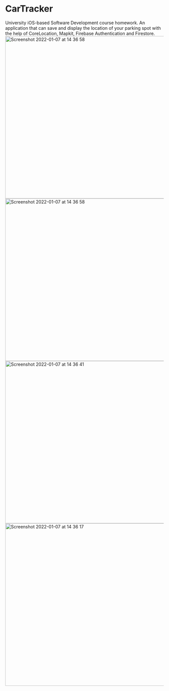 # CarTracker
University  iOS-based Software Development course homework. An application that can save and display the location of your parking spot with the help of CoreLocation, Mapkit, Firebase Authentication and Firestore.
<img width="516" alt="Screenshot 2022-01-07 at 14 36 58" src="https://user-images.githubusercontent.com/63722535/148551979-8c8a5e67-2bac-4e52-bd6f-86f453bba48f.png">
<img width="516" alt="Screenshot 2022-01-07 at 14 36 58" src="https://user-images.githubusercontent.com/63722535/148552047-022f9783-d731-4e19-b7d2-2a800e133776.png">
<img width="516" alt="Screenshot 2022-01-07 at 14 36 41" src="https://user-images.githubusercontent.com/63722535/148552049-13e8a2d7-f346-402c-922e-c2676cb50265.png">
<img width="516" alt="Screenshot 2022-01-07 at 14 36 17" src="https://user-images.githubusercontent.com/63722535/148552056-dc575f43-ac88-46a4-b64a-d26fc7bcae23.png">
